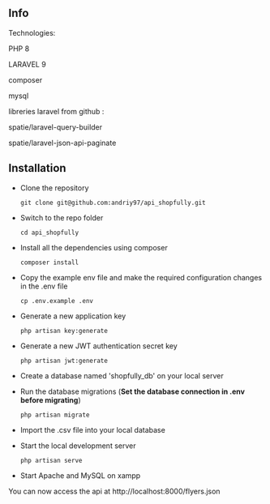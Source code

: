 ## Info
Technologies:

PHP 8 

LARAVEL 9

composer

mysql

libreries laravel from github :

spatie/laravel-query-builder

spatie/laravel-json-api-paginate

## Installation 

- Clone the repository

      git clone git@github.com:andriy97/api_shopfully.git

- Switch to the repo folder

      cd api_shopfully

- Install all the dependencies using composer

      composer install

- Copy the example env file and make the required configuration changes in the .env file

      cp .env.example .env

- Generate a new application key

      php artisan key:generate

- Generate a new JWT authentication secret key

      php artisan jwt:generate
    
- Create a database named 'shopfully_db' on your local server 
   

- Run the database migrations (**Set the database connection in .env before migrating**)

      php artisan migrate
    
- Import the .csv file into your local database 
    

- Start the local development server

      php artisan serve

- Start Apache and MySQL on xampp

    
    
You can now access the api at http://localhost:8000/flyers.json
 
